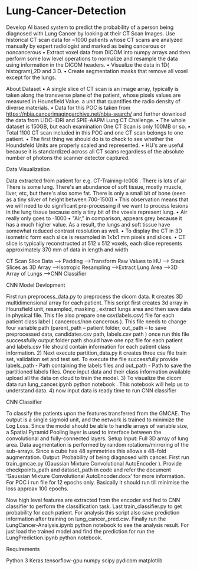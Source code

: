 # Lung-Cancer-Detection
Develop AI based system to predict the probability of a person being diagnosed with Lung Cancer by looking at their CT Scan Images. 
Use historical CT scan data for ~1000 patients whose CT scans are analyzed  manually by expert radiologist and marked as being cancerous or noncancerous
• Extract voxel data from DICOM into numpy arrays and then perform some low level operations to normalize and resample the data using information in
the DICOM headers.
• Visualize the data in 1D( histogram),2D and 3 D.
• Create segmentation masks that remove all voxel except for the lungs.

About Dataset
• A single slice of CT scan is an image array, typically is taken along the transverse plane of the patient, whose pixels values are measured in
Hounsfield Value. a unit that quantifies the radio density of diverse materials.
• Data for this POC is taken from https://nbia.cancerimagingarchive.net/nbia-search/ and further download the data from LIDC-IDRI and SPIE-AAPM Lung CT Challenge.
• The whole dataset is 150GB, but each examination One CT Scan is only 100MB or so.
• Total 1100 CT scan included in this POC and one CT scan belongs to one patient.
• The first thing we should do is to check to see whether the Houndsfeld Units are properly scaled and represented.
• HU's are useful because it is standardized across all CT scans regardless of the absolute number of photons the scanner detector captured.

Data Visualization

Data extracted from patient for e.g. CT-Training-lc008 . There is lots of air There is some lung. There's an abundance of soft
tissue, mostly muscle, liver, etc, but there's also some fat. There is only a small bit of bone (seen as a tiny sliver of height between 700-1500)
• This observation means that we will need to do significant pre-processing if we want to process lesions in the lung tissue because only a tiny bit of the voxels represent lung.
• Air really only goes to -1000
• "Air," in comparison, appears grey because it has a much higher value. As a result, the lungs and soft tissue have somewhat reduced contrast resolution as well.
• To display the CT in 3D isometric form each slice is resampled in 1x1x1 mm pixels and slices.
• CT slice is typically reconstructed at 512 x 512 voxels, each slice represents approximately 370 mm of data in length and width 


CT Scan Slice Data --> Padding -->Transform Raw Values to HU --> Stack Slices as 3D Array -->Isotropic Resampling -->Extract Lung Area -->3D Array of Lungs -->CNN Classifier

CNN Model Devlopment

First run preprocess_data.py to preprocess the dicom data. It creates 3D multidimensional array for each patient.
This script first creates 3d array in Hounsfield unit, resampled, masking , extract lungs area and then save data in
physical file. This file also prepare one csv(labels.csv) file for each patient class label ( cancerous/non cancerous ).
This file needs to change four variable path (parent_path – patient folder, out_path – to save preprocessed data,
candidates.csv path, labels.csv path ) once run this file successfully output folder path should have one npz file for
each patient and labels.csv file should contain information for each patient class information.
2) Next execute partition_data.py it creates three csv file train set, validation set and test set. To execute the file
successfully provide labels_path - Path containing the labels files and out_path - Path to save the partitioned labels
files. Once input data and their class information available upload all the data on cloud to train the model.
3) To visualize the dicom data run lung_cancer.ipynb python notebook . This notebook will help us to understand data.
4) now input data is ready time to run CNN classifier

CNN Classifier

To classify the patients upon the features transferred from the GMCAE. The output is a single sigmoid unit, and the
network is trained to minimize the Log Loss. Since the model should be able to handle arrays of variable size, a Spatial
Pyramid Pooling layer is used to interface between the convolutional and fully-connected layers.
Setup
Input:
Full 3D array of lung area.
Data augmentation is performed by random rotations/mirroring of the sub-arrays. Since a cube has 48 symmetries
this allows a 48-fold augmentation.
Output:
Probability of being diagnosed with cancer.
First run train_gmcae.py (Gaussian Mixture Convolutional AutoEncoder ). Provide checkpoints_path and dataset_path in
code and refer the document ‘Gaussian Mixture Convolutional AutoEncoder.docx’ for more information. For POC i run file
for 12 epochs only. Basically it should run till minimise the loss approax 100 epochs.

Now high level features are extracted from the encoder and fed to CNN classifier to perform the classification task.
Last train_classifier.py to get probability for each patient. For analysis this script also save prediction information after
training on lung_cancer_pred.csv.
Finally run the LungCancer-Analysis.ipynb python notebook to see the analysis result.
For just load the trained model and find the prediction for run the LungPrediction.ipynb python notebook.

Requirements

Python 3
Keras
tensorflow-gpu
numpy
scipy
pydicom
matplotlib
